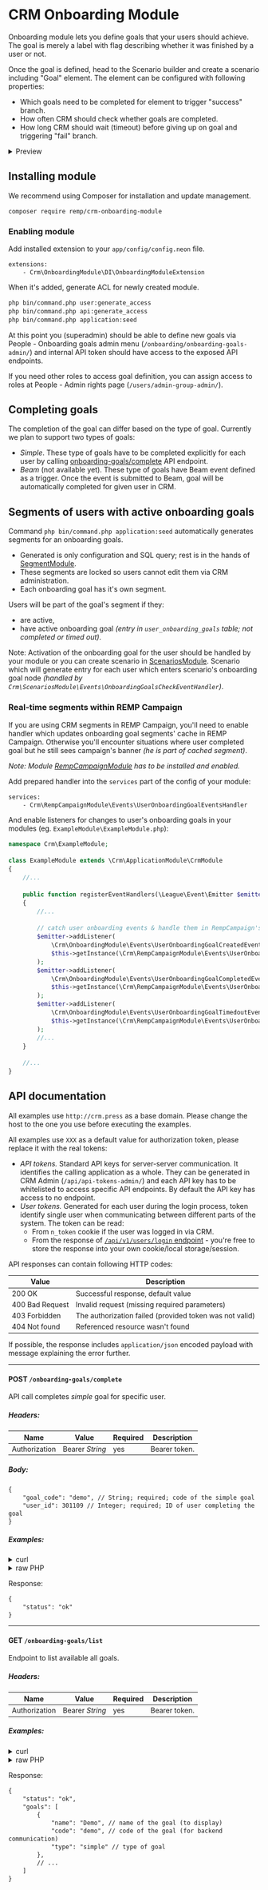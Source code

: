 # CRM Onboarding Module

Onboarding module lets you define goals that your users should achieve. The goal is merely a label with flag describing whether it was finished by a user or not.

Once the goal is defined, head to the Scenario builder and create a scenario including "Goal" element. The element can be configured with following properties:

- Which goals need to be completed for element to trigger "success" branch.
- How often CRM should check whether goals are completed.
- How long CRM should wait (timeout) before giving up on goal and triggering "fail" branch.

<details>
<summary>Preview</summary>

![Scenario goals overview](docs/scenario_goals.png)

![Scenario goal configuration](docs/scenario_goal_config.png)

</details>

## Installing module

We recommend using Composer for installation and update management.

```shell
composer require remp/crm-onboarding-module
```

### Enabling module

Add installed extension to your `app/config/config.neon` file.

```neon
extensions:
	- Crm\OnboardingModule\DI\OnboardingModuleExtension
```

When it's added, generate ACL for newly created module.

```bash
php bin/command.php user:generate_access
php bin/command.php api:generate_access
php bin/command.php application:seed
```

At this point you (superadmin) should be able to define new goals via People - Onboarding goals admin menu (`/onboarding/onboarding-goals-admin/`) and internal API token should have access to the exposed API endpoints.

If you need other roles to access goal definition, you can assign access to roles at People - Admin rights page (`/users/admin-group-admin/`).

## Completing goals

The completion of the goal can differ based on the type of goal. Currently we plan to support two types of goals:

- *Simple*. These type of goals have to be completed explicitly for each user by calling [onboarding-goals/complete](#post-onboarding-goalscomplete) API endpoint.
- *Beam* (not available yet). These type of goals have Beam event defined as a trigger. Once the event is submitted to Beam, goal will be automatically completed for given user in CRM.

## Segments of users with active onboarding goals

Command `php bin/command.php application:seed` automatically generates segments for an onboarding goals.

- Generated is only configuration and SQL query; rest is in the hands of [SegmentModule](https://github.com/remp2020/crm-segment-module/).
- These segments are locked so users cannot edit them via CRM administration.
- Each onboarding goal has it's own segment.

Users will be part of the goal's segment if they:

- are active,
- have active onboarding goal _(entry in `user_onboarding_goals` table; not completed or timed out)_.

Note: Activation of the onboarding goal for the user should be handled by your module or you can create scenario in [ScenariosModule](https://github.com/remp2020/crm-scenarios-module/). Scenario which will generate entry for each user which enters scenario's onboarding goal node _(handled by `Crm\ScenariosModule\Events\OnboardingGoalsCheckEventHandler`)_.

### Real-time segments within REMP Campaign

If you are using CRM segments in REMP Campaign, you'll need to enable handler which updates onboarding goal segments' cache in REMP Campaign. Otherwise you'll encounter situations where user completed goal but he still sees campaign's banner _(he is part of cached segment)_.

_Note: Module [RempCampaignModule](https://github.com/remp2020/crm-remp-campaign-module/) has to be installed and enabled._

Add prepared handler into the `services` part of the config of your module:

```neon
services:
	- Crm\RempCampaignModule\Events\UserOnboardingGoalEventsHandler
```

And enable listeners for changes to user's onboarding goals in your modules (eg. `ExampleModule\ExampleModule.php`):

```php
namespace Crm\ExampleModule;

class ExampleModule extends \Crm\ApplicationModule\CrmModule
{
    //...

    public function registerEventHandlers(\League\Event\Emitter $emitter)
    {
        //...

        // catch user onboarding events & handle them in RempCampaign's handler
        $emitter->addListener(
            \Crm\OnboardingModule\Events\UserOnboardingGoalCreatedEvent::class,
            $this->getInstance(\Crm\RempCampaignModule\Events\UserOnboardingGoalEventsHandler::class)
        );
        $emitter->addListener(
            \Crm\OnboardingModule\Events\UserOnboardingGoalCompletedEvent::class,
            $this->getInstance(\Crm\RempCampaignModule\Events\UserOnboardingGoalEventsHandler::class)
        );
        $emitter->addListener(
            \Crm\OnboardingModule\Events\UserOnboardingGoalTimedoutEvent::class,
            $this->getInstance(\Crm\RempCampaignModule\Events\UserOnboardingGoalEventsHandler::class)
        );
        //...
    }

    //...
}
```

## API documentation

All examples use `http://crm.press` as a base domain. Please change the host to the one you use
before executing the examples.

All examples use `XXX` as a default value for authorization token, please replace it with the
real tokens:

* *API tokens.* Standard API keys for server-server communication. It identifies the calling application as a whole.
They can be generated in CRM Admin (`/api/api-tokens-admin/`) and each API key has to be whitelisted to access
specific API endpoints. By default the API key has access to no endpoint. 
* *User tokens.* Generated for each user during the login process, token identify single user when communicating between
different parts of the system. The token can be read:
    * From `n_token` cookie if the user was logged in via CRM.
    * From the response of [`/api/v1/users/login` endpoint](https://github.com/remp2020/crm-users-module#post-apiv1userslogin) -
    you're free to store the response into your own cookie/local storage/session.

API responses can contain following HTTP codes:

| Value | Description |
| --- | --- |
| 200 OK | Successful response, default value | 
| 400 Bad Request | Invalid request (missing required parameters) | 
| 403 Forbidden | The authorization failed (provided token was not valid) | 
| 404 Not found | Referenced resource wasn't found | 

If possible, the response includes `application/json` encoded payload with message explaining
the error further.

---

#### POST `/onboarding-goals/complete`

API call completes *simple* goal for specific user.

##### *Headers:*

| Name | Value | Required | Description |
| --- |---| --- | --- |
| Authorization | Bearer *String* | yes | Bearer token. |

##### *Body:*

```json5
{
	"goal_code": "demo", // String; required; code of the simple goal
	"user_id": 301109 // Integer; required; ID of user completing the goal
}
```

##### *Examples:*

<details>
<summary>curl</summary>

```shell
curl -X POST \
  http://crm.press/api/v1/onboarding-goals/complete \
  -H 'Content-Type: application/javascript' \
  -H "Authorization: Bearer XXX" \
  -d '{
	"goal_code": "demo",
	"user_id": 301109
}'
```

</details>

<details>
<summary>raw PHP</summary>

```php
$payload = [
    "goal_code" => "demo",
    "user_id" => 301109,
];
$jsonPayload = json_encode($payload);
$context = stream_context_create([
        'http' => [
            'method' => 'POST',
            'header' => "Content-Type: type=application/json\r\n"
                . "Accept: application/json\r\n"
                . "Content-Length: " . strlen($jsonPayload) . "\r\n"
                . "Authorization: Bearer XXX",
            'content' => $jsonPayload,
        ]
    ]
);
$response = file_get_contents("http://crm.press/api/v1/onboarding-goals/complete", false, $context);
// process response (raw JSON string)
```

</details>

Response:

```json5
{
    "status": "ok"
}
```

---

#### GET `/onboarding-goals/list`

Endpoint to list available all goals.

##### *Headers:*

| Name | Value | Required | Description |
| --- |---| --- | --- |
| Authorization | Bearer *String* | yes | Bearer token. |

##### *Examples:*

<details>
<summary>curl</summary>

```shell
curl -X GET \
  http://crm.press/api/v1/onboarding-goals/list \
  -H 'Content-Type: application/javascript' \
  -H "Authorization: Bearer XXX"
```

</details>

<details>
<summary>raw PHP</summary>

```php
$context = stream_context_create([
        'http' => [
            'method' => 'GET',
            'header' => "Content-Type: type=application/json\r\n"
                . "Accept: application/json\r\n"
                . "Authorization: Bearer XXX",
        ]
    ]
);
$response = file_get_contents("http://crm.press/api/v1/onboarding-goals/list", false, $context);
// process response (raw JSON string)
```

</details>

Response:

```json5
{
    "status": "ok",
    "goals": [
        {
            "name": "Demo", // name of the goal (to display)
            "code": "demo", // code of the goal (for backend communication)
            "type": "simple" // type of goal
        },
        // ...
    ]
}
```